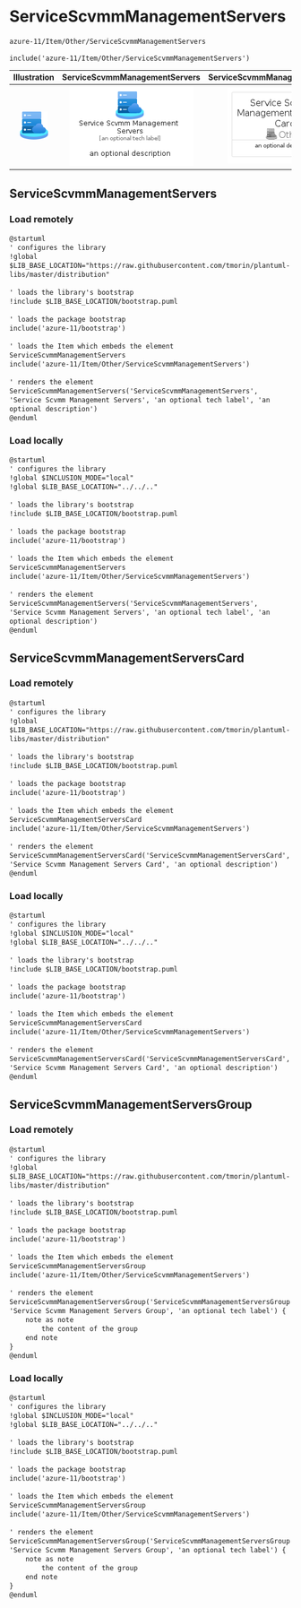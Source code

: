 # ServiceScvmmManagementServers


```text
azure-11/Item/Other/ServiceScvmmManagementServers
```

```text
include('azure-11/Item/Other/ServiceScvmmManagementServers')
```



| Illustration | ServiceScvmmManagementServers | ServiceScvmmManagementServersCard | ServiceScvmmManagementServersGroup |
| :---: | :---: | :---: | :---: |
| ![illustration for Illustration](../../../azure-11/Item/Other/ServiceScvmmManagementServers.png) | ![illustration for ServiceScvmmManagementServers](../../../azure-11/Item/Other/ServiceScvmmManagementServers.Local.png) | ![illustration for ServiceScvmmManagementServersCard](../../../azure-11/Item/Other/ServiceScvmmManagementServersCard.Local.png) | ![illustration for ServiceScvmmManagementServersGroup](../../../azure-11/Item/Other/ServiceScvmmManagementServersGroup.Local.png) |




## ServiceScvmmManagementServers

### Load remotely
```plantuml
@startuml
' configures the library
!global $LIB_BASE_LOCATION="https://raw.githubusercontent.com/tmorin/plantuml-libs/master/distribution"

' loads the library's bootstrap
!include $LIB_BASE_LOCATION/bootstrap.puml

' loads the package bootstrap
include('azure-11/bootstrap')

' loads the Item which embeds the element ServiceScvmmManagementServers
include('azure-11/Item/Other/ServiceScvmmManagementServers')

' renders the element
ServiceScvmmManagementServers('ServiceScvmmManagementServers', 'Service Scvmm Management Servers', 'an optional tech label', 'an optional description')
@enduml
```

### Load locally
```plantuml
@startuml
' configures the library
!global $INCLUSION_MODE="local"
!global $LIB_BASE_LOCATION="../../.."

' loads the library's bootstrap
!include $LIB_BASE_LOCATION/bootstrap.puml

' loads the package bootstrap
include('azure-11/bootstrap')

' loads the Item which embeds the element ServiceScvmmManagementServers
include('azure-11/Item/Other/ServiceScvmmManagementServers')

' renders the element
ServiceScvmmManagementServers('ServiceScvmmManagementServers', 'Service Scvmm Management Servers', 'an optional tech label', 'an optional description')
@enduml
```

## ServiceScvmmManagementServersCard

### Load remotely
```plantuml
@startuml
' configures the library
!global $LIB_BASE_LOCATION="https://raw.githubusercontent.com/tmorin/plantuml-libs/master/distribution"

' loads the library's bootstrap
!include $LIB_BASE_LOCATION/bootstrap.puml

' loads the package bootstrap
include('azure-11/bootstrap')

' loads the Item which embeds the element ServiceScvmmManagementServersCard
include('azure-11/Item/Other/ServiceScvmmManagementServers')

' renders the element
ServiceScvmmManagementServersCard('ServiceScvmmManagementServersCard', 'Service Scvmm Management Servers Card', 'an optional description')
@enduml
```

### Load locally
```plantuml
@startuml
' configures the library
!global $INCLUSION_MODE="local"
!global $LIB_BASE_LOCATION="../../.."

' loads the library's bootstrap
!include $LIB_BASE_LOCATION/bootstrap.puml

' loads the package bootstrap
include('azure-11/bootstrap')

' loads the Item which embeds the element ServiceScvmmManagementServersCard
include('azure-11/Item/Other/ServiceScvmmManagementServers')

' renders the element
ServiceScvmmManagementServersCard('ServiceScvmmManagementServersCard', 'Service Scvmm Management Servers Card', 'an optional description')
@enduml
```

## ServiceScvmmManagementServersGroup

### Load remotely
```plantuml
@startuml
' configures the library
!global $LIB_BASE_LOCATION="https://raw.githubusercontent.com/tmorin/plantuml-libs/master/distribution"

' loads the library's bootstrap
!include $LIB_BASE_LOCATION/bootstrap.puml

' loads the package bootstrap
include('azure-11/bootstrap')

' loads the Item which embeds the element ServiceScvmmManagementServersGroup
include('azure-11/Item/Other/ServiceScvmmManagementServers')

' renders the element
ServiceScvmmManagementServersGroup('ServiceScvmmManagementServersGroup', 'Service Scvmm Management Servers Group', 'an optional tech label') {
    note as note
        the content of the group
    end note
}
@enduml
```

### Load locally
```plantuml
@startuml
' configures the library
!global $INCLUSION_MODE="local"
!global $LIB_BASE_LOCATION="../../.."

' loads the library's bootstrap
!include $LIB_BASE_LOCATION/bootstrap.puml

' loads the package bootstrap
include('azure-11/bootstrap')

' loads the Item which embeds the element ServiceScvmmManagementServersGroup
include('azure-11/Item/Other/ServiceScvmmManagementServers')

' renders the element
ServiceScvmmManagementServersGroup('ServiceScvmmManagementServersGroup', 'Service Scvmm Management Servers Group', 'an optional tech label') {
    note as note
        the content of the group
    end note
}
@enduml
```

